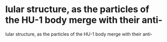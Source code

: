 # lular structure, as the particles of the HU-1 body merge with their anti-

lular structure, as the particles of the HU-1 body merge with their anti-
